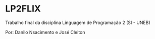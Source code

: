 # LP2FLIX

Trabalho final da disciplina Linguagem de Programação 2 (SI - UNEB)

Por: Danilo Nsacimento e José Cleiton

